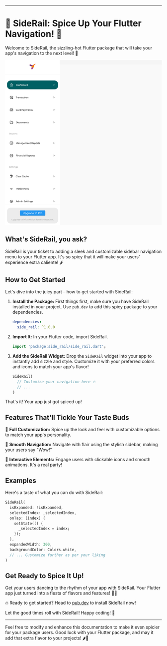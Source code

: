 
---

# 🌟 SideRail: Spice Up Your Flutter Navigation! 🌟

Welcome to SideRail, the sizzling-hot Flutter package that will take your app's navigation to the next level! 🚀

![SideRail](https://github.com/Phabbyrich/side_rail/blob/main/preview.png)

## What's SideRail, you ask?

SideRail is your ticket to adding a sleek and customizable sidebar navigation menu to your Flutter app. It's so spicy that it will make your users' experience extra caliente! 🌶️

## How to Get Started

Let's dive into the juicy part – how to get started with SideRail:

1. **Install the Package:**
   First things first, make sure you have SideRail installed in your project. Use `pub.dev` to add this spicy package to your dependencies.

   ```yaml
   dependencies:
     side_rail: ^1.0.0
   ```

2. **Import It:**
   In your Flutter code, import SideRail.

   ```dart
   import 'package:side_rail/side_rail.dart';
   ```

3. **Add the SideRail Widget:**
   Drop the `SideRail` widget into your app to instantly add sizzle and style. Customize it with your preferred colors and icons to match your app's flavor!

   ```dart
   SideRail(
     // Customize your navigation here 🔥
     // ...
   )
   ```

That's it! Your app just got spiced up!

## Features That'll Tickle Your Taste Buds

🌈 **Full Customization:** Spice up the look and feel with customizable options to match your app's personality.

🔗 **Smooth Navigation:** Navigate with flair using the stylish sidebar, making your users say "Wow!"

🎉 **Interactive Elements:** Engage users with clickable icons and smooth animations. It's a real party!

## Examples

Here's a taste of what you can do with SideRail:

```dart
SideRail(
  isExpanded: !isExpanded,
  selectedIndex: _selectedIndex,
  onTap: (index) {
    setState(() {
      _selectedIndex = index;
    });
  },
  expandedWidth: 300,
  backgroundColor: Colors.white,
  // ... Customize further as per your liking
)
```

## Get Ready to Spice It Up!

Get your users dancing to the rhythm of your app with SideRail. Your Flutter app just turned into a fiesta of flavors and features! 💃💥

🔥 Ready to get started? Head to [pub.dev](https://pub.dev/packages/side_rail) to install SideRail now!

Let the good times roll with SideRail! Happy coding! 🚀

---

Feel free to modify and enhance this documentation to make it even spicier for your package users. Good luck with your Flutter package, and may it add that extra flavor to your projects! 🌶️💃